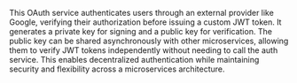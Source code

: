 This OAuth service authenticates users through an external provider like Google, verifying their authorization before issuing a custom JWT token. It generates a private key for signing and a public key for verification. The public key can be shared asynchronously with other microservices, allowing them to verify JWT tokens independently without needing to call the auth service. This enables decentralized authentication while maintaining security and flexibility across a microservices architecture.
